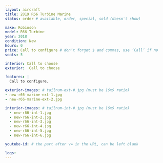 ```yaml
---
layout: aircraft
title: 2019 R66 Turbine Marine
status: order # available, order, special, sold (doesn't show)

make: Robinson
model: R66 Turbine
year: 2018
condition: New
hours: 0
price: Call to configure # don’t forget $ and commas, use ‘Call’ if no price listed
seats: 5

interior: Call to choose
exterior:  Call to choose

features: |
  Call to configure.

exterior-images: # tailnum-ext-#.jpg (must be 16x9 ratio)
- new-r66-marine-ext-1.jpg
- new-r66-marine-ext-2.jpg

interior-images: # tailnum-int-#.jpg (must be 16x9 ratio)
  - new-r66-int-1.jpg
  - new-r66-int-2.jpg
  - new-r66-int-3.jpg
  - new-r66-int-4.jpg
  - new-r66-int-5.jpg
  - new-r66-int-6.jpg

youtube-id: # the part after v= in the URL, can be left blank

logs:
---
```

